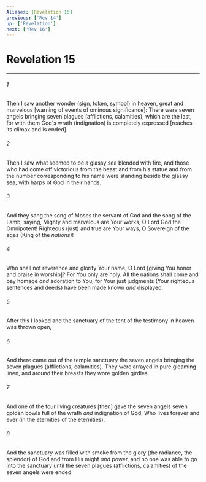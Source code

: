 ```yaml
---
Aliases: [Revelation 15]
previous: ['Rev 14']
up: ['Revelation']
next: ['Rev 16']
---
```

# Revelation 15

***


###### 1 


Then I saw another wonder (sign, token, symbol) in heaven, great and marvelous [warning of events of ominous significance]: There were seven angels bringing seven plagues (afflictions, calamities), which are the last, for with them God's wrath (indignation) is completely expressed [reaches its climax and is ended]. 


###### 2 


Then I saw what seemed to be a glassy sea blended with fire, and those who had come off victorious from the beast and from his statue and from the number corresponding to his name were standing beside the glassy sea, with harps of God in their hands. 


###### 3 


And they sang the song of Moses the servant of God and the song of the Lamb, saying, Mighty and marvelous are Your works, O Lord God the Omnipotent! Righteous (just) and true are Your ways, O Sovereign of the ages (King of the _nations_)! 


###### 4 


Who shall not reverence and glorify Your name, O Lord [giving You honor and praise in worship]? For You only are holy. All the nations shall come and pay homage _and_ adoration to You, for Your just judgments (Your righteous sentences and deeds) have been made known _and_ displayed. 


###### 5 


After this I looked and the sanctuary of the tent of the testimony in heaven was thrown open, 


###### 6 


And there came out of the temple sanctuary the seven angels bringing the seven plagues (afflictions, calamities). They were arrayed in pure gleaming linen, and around their breasts they wore golden girdles. 


###### 7 


And one of the four living creatures [then] gave the seven angels seven golden bowls full of the wrath _and_ indignation of God, Who lives forever and ever (in the eternities of the eternities). 


###### 8 


And the sanctuary was filled with smoke from the glory (the radiance, the splendor) of God and from His might _and_ power, and no one was able to go into the sanctuary until the seven plagues (afflictions, calamities) of the seven angels were ended.
